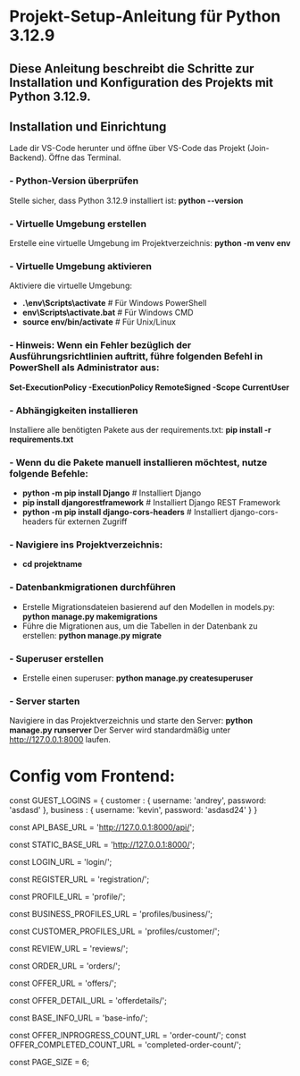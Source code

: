 # Projekt-Setup-Anleitung für Python 3.12.9
## Diese Anleitung beschreibt die Schritte zur Installation und Konfiguration des Projekts mit Python 3.12.9.

## Installation und Einrichtung
  Lade dir VS-Code herunter und öffne über VS-Code das Projekt (Join-Backend). Öffne das Terminal.


### - Python-Version überprüfen
  Stelle sicher, dass Python 3.12.9 installiert ist:
  **python --version**

### - Virtuelle Umgebung erstellen
  Erstelle eine virtuelle Umgebung im Projektverzeichnis:
  **python -m venv env**

### - Virtuelle Umgebung aktivieren
   Aktiviere die virtuelle Umgebung:
  - **.\env\Scripts\activate**  # Für Windows PowerShell
  - **env\Scripts\activate.bat**  # Für Windows CMD
  - **source env/bin/activate**  # Für Unix/Linux

### - Hinweis: Wenn ein Fehler bezüglich der Ausführungsrichtlinien auftritt, führe folgenden Befehl in PowerShell als Administrator aus:
  **Set-ExecutionPolicy -ExecutionPolicy RemoteSigned -Scope CurrentUser**

### - Abhängigkeiten installieren
  Installiere alle benötigten Pakete aus der requirements.txt:
  **pip install -r requirements.txt**

### - Wenn du die Pakete manuell installieren möchtest, nutze folgende Befehle:
 - **python -m pip install Django**  # Installiert Django
 - **pip install djangorestframework**  # Installiert Django REST Framework
 - **python -m pip install django-cors-headers**  # Installiert django-cors-headers für externen Zugriff

### - Navigiere ins Projektverzeichnis:
  - **cd projektname**

### - Datenbankmigrationen durchführen
  - Erstelle Migrationsdateien basierend auf den Modellen in models.py:
  **python manage.py makemigrations** 
  - Führe die Migrationen aus, um die Tabellen in der Datenbank zu erstellen:
  **python manage.py migrate**

### - Superuser erstellen
  - Erstelle einen superuser:
  **python manage.py createsuperuser** 
  
### - Server starten
  Navigiere in das Projektverzeichnis und starte den Server:
  **python manage.py runserver**
  Der Server wird standardmäßig unter http://127.0.0.1:8000 laufen.




# Config vom Frontend:

const GUEST_LOGINS = {
    customer : {
        username: 'andrey',
        password: 'asdasd'
    },
    business : {
        username: 'kevin',
        password: 'asdasd24'
    }
}

const API_BASE_URL = 'http://127.0.0.1:8000/api/';

const STATIC_BASE_URL = 'http://127.0.0.1:8000/';

const LOGIN_URL = 'login/';

const REGISTER_URL = 'registration/';

const PROFILE_URL = 'profile/';

const BUSINESS_PROFILES_URL = 'profiles/business/';

const CUSTOMER_PROFILES_URL = 'profiles/customer/';

const REVIEW_URL = 'reviews/';

const ORDER_URL = 'orders/';

const OFFER_URL = 'offers/';

const OFFER_DETAIL_URL = 'offerdetails/';

const BASE_INFO_URL = 'base-info/';

const OFFER_INPROGRESS_COUNT_URL = 'order-count/';
const OFFER_COMPLETED_COUNT_URL = 'completed-order-count/';

const PAGE_SIZE = 6;
